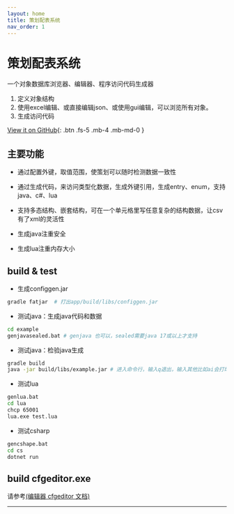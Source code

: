 ```yaml
---
layout: home
title: 策划配表系统
nav_order: 1
---
```


# 策划配表系统

一个对象数据库浏览器、编辑器、程序访问代码生成器

1. 定义对象结构
2. 使用excel编辑、或直接编辑json、或使用gui编辑，可以浏览所有对象。
3. 生成访问代码

[View it on GitHub][cfggen repo]{: .btn .fs-5 .mb-4 .mb-md-0 }

## 主要功能

* 通过配置外键，取值范围，使策划可以随时检测数据一致性

* 通过生成代码，来访问类型化数据，生成外键引用，生成entry、enum，支持java、c#、lua

* 支持多态结构、嵌套结构，可在一个单元格里写任意复杂的结构数据，让csv有了xml的灵活性

* 生成java注重安全

* 生成lua注重内存大小

## build & test

* 生成configgen.jar
```bash
gradle fatjar  # 打出app/build/libs/configgen.jar
```

* 测试java：生成java代码和数据
```bash
cd example
genjavasealed.bat # genjava 也可以，sealed需要java 17或以上才支持
```

* 测试java：检验java生成
```bash
gradle build 
java -jar build/libs/example.jar # 进入命令行，输入q退出，输入其他比如ai会打印表名称以ai开头的结构定义和数据
```

* 测试lua
```bash
genlua.bat 
cd lua
chcp 65001
lua.exe test.lua
```

* 测试csharp
```bash
gencshape.bat 
cd cs
dotnet run
```

## build cfgeditor.exe
请参考[(编辑器 cfgeditor 文档)][cfgeditor README]

---

[cfggen repo]: https://github.com/stallboy/cfggen
[cfgeditor README]: https://github.com/stallboy/cfggen/blob/master/cfgeditor/README.md